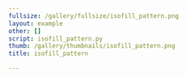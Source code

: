 ```yaml
---
fullsize: /gallery/fullsize/isofill_pattern.png
layout: example
other: []
script: isofill_pattern.py
thumb: /gallery/thumbnails/isofill_pattern.png
title: isofill_pattern

---
```

